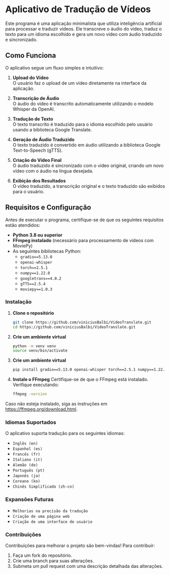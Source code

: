# Aplicativo de Tradução de Vídeos

Este programa é uma aplicação minimalista que utiliza inteligência artificial para processar e traduzir vídeos. Ele transcreve o áudio do vídeo, traduz o texto para um idioma escolhido e gera um novo vídeo com áudio traduzido e sincronizado.

## Como Funciona

O aplicativo segue um fluxo simples e intuitivo:

1. **Upload do Vídeo**  
   O usuário faz o upload de um vídeo diretamente na interface da aplicação.

2. **Transcrição de Áudio**  
   O áudio do vídeo é transcrito automaticamente utilizando o modelo Whisper da OpenAI.

3. **Tradução de Texto**  
   O texto transcrito é traduzido para o idioma escolhido pelo usuário usando a biblioteca Google Translate.

4. **Geração de Áudio Traduzido**  
   O texto traduzido é convertido em áudio utilizando a biblioteca Google Text-to-Speech (gTTS).

5. **Criação do Vídeo Final**  
   O áudio traduzido é sincronizado com o vídeo original, criando um novo vídeo com o áudio na língua desejada.

6. **Exibição dos Resultados**  
   O vídeo traduzido, a transcrição original e o texto traduzido são exibidos para o usuário.

## Requisitos e Configuração

Antes de executar o programa, certifique-se de que os seguintes requisitos estão atendidos:

- **Python 3.8 ou superior**
- **FFmpeg instalado** (necessário para processamento de vídeos com MoviePy)
- As seguintes bibliotecas Python:
  - `gradio==5.13.0`
  - `openai-whisper`
  - `torch==2.5.1`
  - `numpy==1.22.0`
  - `googletrans==4.0.2`
  - `gTTS==2.5.4`
  - `moviepy==1.0.3`

### Instalação

1. **Clone o repositório**  
   ```bash
   git clone https://github.com/viniciusBalbi/VideoTranslate.git
   cd https://github.com/viniciusBalbi/VideoTranslate.git

2. **Crie um ambiente virtual**
   ```bash
   python -m venv venv
   source venv/bin/activate

3. **Crie um ambiente virtual**
   ```bash
   pip install gradio==5.13.0 openai-whisper torch==2.5.1 numpy==1.22.0 googletrans==4.0.2 gtts==2.5.4 moviepy==1.0.3
4. **Instale o FFmpeg**
Certifique-se de que o FFmpeg está instalado. Verifique executando:
   ```bash
   ffmpeg -version
   ```
Caso não esteja instalado, siga as instruções em https://ffmpeg.org/download.html.

### Idiomas Suportados
O aplicativo suporta tradução para os seguintes idiomas:
 - `Inglês (en)`
 - `Espanhol (es)`
 - `Francês (fr)`
 - `Italiano (it)`
 - `Alemão (de)`
 - `Português (pt)`
 - `Japonês (ja)`
 - `Coreano (ko)`
 - `Chinês Simplificado (zh-cn)`

### Expansões Futuras
 - `Melhorias na precisão da tradução`
 - `Criação de uma página web`
 - `Criação de uma interface de usuário`
   
### Contribuições
Contribuições para melhorar o projeto são bem-vindas! Para contribuir:
1. Faça um fork do repositório.
2. Crie uma branch para suas alterações.
3. Submeta um pull request com uma descrição detalhada das alterações.

